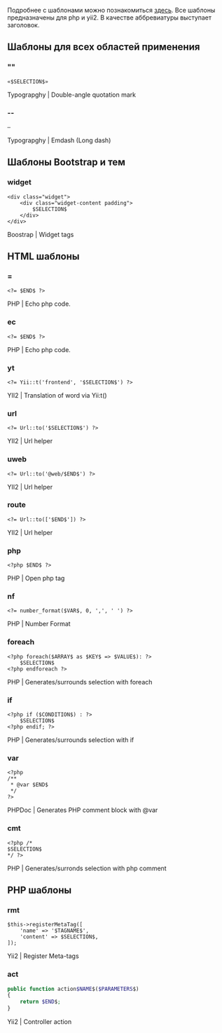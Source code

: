 Подробнее с шаблонами можно познакомиться [здесь](https://www.jetbrains.com/help/phpstorm/2016.1/live-templates.html).
Все шаблоны предназначены для php и yii2. В качестве аббревиатуры выступает заголовок.

## Шаблоны для всех областей применения


### ""
```
«$SELECTION$»
```
Typograpghy | Double-angle quotation mark

### --
```
—
```
Typograpghy | Emdash (Long dash)

## Шаблоны Bootstrap и тем

### widget
```
<div class="widget">
    <div class="widget-content padding">
        $SELECTION$
    </div>
</div>
```
Boostrap | Widget tags

## HTML шаблоны

### =
```
<?= $END$ ?>
```
PHP | Echo php code.

### ec
```
<?= $END$ ?>
```
PHP | Echo php code.

### yt
```
<?= Yii::t('frontend', '$SELECTION$') ?>
```
YII2 | Translation of word via Yii:t()

### url
```
<?= Url::to('$SELECTION$') ?>
```
YII2 | Url helper

### uweb
```
<?= Url::to('@web/$END$') ?>
```
YII2 | Url helper

### route
```
<?= Url::to(['$END$']) ?>
```
YII2 | Url helper

### php
```
<?php $END$ ?>
```
PHP | Open php tag

### nf
```
<?= number_format($VAR$, 0, ',', ' ') ?>
```
PHP | Number Format

### foreach
```
<?php foreach($ARRAY$ as $KEY$ => $VALUE$): ?>
    $SELECTION$
<?php endforeach ?>
```
PHP | Generates/surrounds selection with foreach

### if
```
<?php if ($CONDITION$) : ?>
    $SELECTION$
<?php endif; ?>
```
PHP | Generates/surrounds selection with if

### var
```
<?php
/**
 * @var $END$
 */
?>
```
PHPDoc | Generates PHP comment block with @var

### cmt
```
<?php /*
$SELECTION$
*/ ?>
```
PHP | Generates/surronds selection with php comment

## PHP шаблоны

### rmt
```
$this->registerMetaTag([
    'name' => '$TAGNAME$',
    'content' => $SELECTION$,
]);
```
Yii2 | Register Meta-tags

### act
```php
public function action$NAME$($PARAMETERS$)
{
    return $END$;
}
```

Yii2 | Controller action

### 
